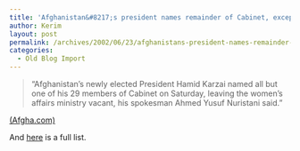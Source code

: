 ```yaml
---
title: 'Afghanistan&#8217;s president names remainder of Cabinet, except one.'
author: Kerim
layout: post
permalink: /archives/2002/06/23/afghanistans-president-names-remainder-of-cabinet-except-one/
categories:
  - Old Blog Import
---
```


>   &#8220;Afghanistan&#8217;s newly elected President Hamid Karzai named all but one of his 29 members of Cabinet on Saturday, leaving the women&#8217;s affairs ministry vacant, his spokesman Ahmed Yusuf Nuristani said.&#8221;


<a href="http://www.afgha.com/article.php?sid=15093&mode=thread&order=0" onclick="_gaq.push(['_trackEvent', 'outbound-article', 'http://www.afgha.com/article.php?sid=15093&mode=thread&order=0', '(Afgha.com)']);" >(Afgha.com)</a>

And <a href="http://www.afgha.com/article.php?sid=15094&mode=thread&order=0" onclick="_gaq.push(['_trackEvent', 'outbound-article', 'http://www.afgha.com/article.php?sid=15094&mode=thread&order=0', 'here']);" >here</a> is a full list.

